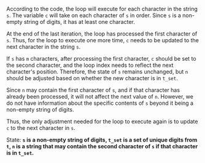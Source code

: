 According to the code, the loop will execute for each character in the string `s`. The variable `c` will take on each character of `s` in order. Since `s` is a non-empty string of digits, it has at least one character.

At the end of the last iteration, the loop has processed the first character of `s`. Thus, for the loop to execute one more time, `c` needs to be updated to the next character in the string `s`. 

If `s` has `m` characters, after processing the first character, `c` should be set to the second character, and the loop index needs to reflect the next character's position. Therefore, the state of `s` remains unchanged, but `n` should be adjusted based on whether the new character is in `t_set`.

Since `n` may contain the first character of `s`, and if that character has already been processed, it will not affect the next value of `n`. However, we do not have information about the specific contents of `s` beyond it being a non-empty string of digits.

Thus, the only adjustment needed for the loop to execute again is to update `c` to the next character in `s`. 

State: **`s` is a non-empty string of digits, `t_set` is a set of unique digits from `t`, `n` is a string that may contain the second character of `s` if that character is in `t_set`.**